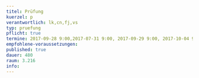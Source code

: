 ```yaml
---
titel: Prüfung
kuerzel: p
verantwortlich: lk,cn,fj,vs
typ: pruefung
pflicht: true
termine: 2017-09-28 9:00,2017-07-31 9:00, 2017-09-29 9:00, 2017-10-04 9:00, 2017-10-05 9:00, 2017-10-06 9:00
empfohlene-voraussetzungen: 
published: true
dauer: 480
raum: 3.216
info:
---
```


